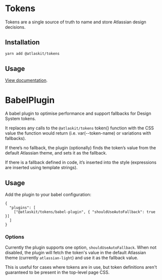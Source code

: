 # Tokens

Tokens are a single source of truth to name and store Atlassian design decisions.

## Installation

```sh
yarn add @atlaskit/tokens
```

## Usage

[View documentation](https://atlassian.design/components/tokens).

# BabelPlugin

A babel plugin to optimise performance and support fallbacks for Design System tokens.

It replaces any calls to the `@atlaskit/tokens` token() function with the CSS value the function
would return (i.e. var(--token-name) or variations with fallbacks).

If there’s no fallback, the plugin (optionally) finds the token’s value from the default Atlassian
theme, and sets it as the fallback.

If there is a fallback defined in code, it’s inserted into the style (expressions are inserted using
template strings).

## Usage

Add the plugin to your babel configuration:

```
{
  "plugins": [
    ["@atlaskit/tokens/babel-plugin", { "shouldUseAutoFallback": true }]
  ]
}
```

### Options

Currently the plugin supports one option, `shouldUseAutoFallback`. When not disabled, the plugin
will fetch the token's value in the default Atlassian theme (currently `atlassian-light`) and use it
as the fallback value.

This is useful for cases where tokens are in use, but token definitions aren't guaranteed to be
present in the top-level page CSS.
